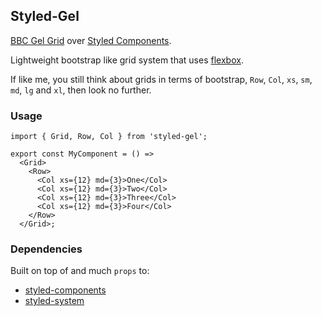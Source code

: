 ## Styled-Gel

[BBC Gel Grid](https://github.com/bbc/gel-grid) over [Styled Components](https://www.styled-components.com/).

Lightweight bootstrap like grid system that uses [flexbox](https://css-tricks.com/snippets/css/a-guide-to-flexbox/).

If like me, you still think about grids in terms of bootstrap, `Row`, `Col`, `xs`, `sm`, `md`, `lg` and `xl`, then look no further.

### Usage

```
import { Grid, Row, Col } from 'styled-gel';

export const MyComponent = () =>
  <Grid>
    <Row>
      <Col xs={12} md={3}>One</Col>
      <Col xs={12} md={3}>Two</Col>
      <Col xs={12} md={3}>Three</Col>
      <Col xs={12} md={3}>Four</Col>
    </Row>
  </Grid>;
```

### Dependencies
Built on top of and much `props` to:

- [styled-components](https://github.com/styled-components/styled-components)
- [styled-system](https://github.com/jxnblk/styled-system)